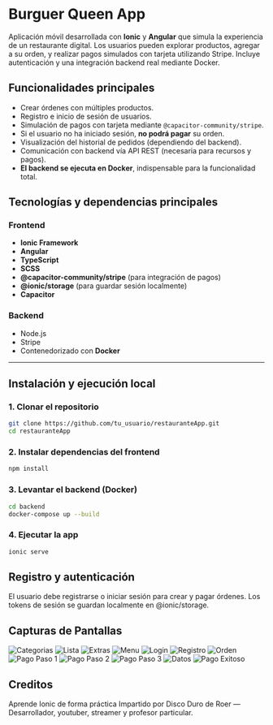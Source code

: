 # Burguer Queen App

Aplicación móvil desarrollada con **Ionic** y **Angular** que simula la experiencia de un restaurante digital. Los usuarios pueden explorar productos, agregar a su orden, y realizar pagos simulados con tarjeta utilizando Stripe. Incluye autenticación y una integración backend real mediante Docker.

## Funcionalidades principales

- Crear órdenes con múltiples productos.
- Registro e inicio de sesión de usuarios.
- Simulación de pagos con tarjeta mediante `@capacitor-community/stripe`.
- Si el usuario no ha iniciado sesión, **no podrá pagar** su orden.
- Visualización del historial de pedidos (dependiendo del backend).
- Comunicación con backend vía API REST (necesaria para recursos y pagos).
- **El backend se ejecuta en Docker**, indispensable para la funcionalidad total.

## Tecnologías y dependencias principales

### Frontend
- **Ionic Framework**
- **Angular**
- **TypeScript**
- **SCSS**
- **@capacitor-community/stripe** (para integración de pagos)
- **@ionic/storage** (para guardar sesión localmente)
- **Capacitor**

### Backend
- Node.js
- Stripe
- Contenedorizado con **Docker**

---

## Instalación y ejecución local

### 1. Clonar el repositorio

```bash
git clone https://github.com/tu_usuario/restauranteApp.git
cd restauranteApp
```

### 2. Instalar dependencias del frontend

```bash
npm install
```

### 3. Levantar el backend (Docker)

```bash
cd backend
docker-compose up --build
```

### 4. Ejecutar la app

```bash
ionic serve
```
## Registro y autenticación

El usuario debe registrarse o iniciar sesión para crear y pagar órdenes.
Los tokens de sesión se guardan localmente en @ionic/storage.

## Capturas de Pantallas
![Categorias](screenshots/categorias.png)
![Lista](screenshots/lista_productos.png)
![Extras](screenshots/extras.png)
![Menu](screenshots/menu.png)
![Login](screenshots/login.png)
![Registro](screenshots/registro.png)
![Orden](screenshots/orden.png)
![Pago Paso 1](screenshots/pago1.png)
![Pago Paso 2](screenshots/pago2.png)
![Pago Paso 3](screenshots/pago3.png)
![Datos](screenshots/datos.png)
![Pago Exitoso](screenshots/pago_exitoso.png)

## Creditos
Aprende Ionic de forma práctica
Impartido por Disco Duro de Roer — Desarrollador, youtuber, streamer y profesor particular.
